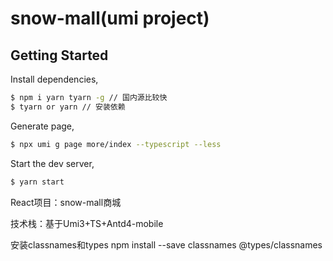 # snow-mall(umi project)

## Getting Started

Install dependencies,

```bash
$ npm i yarn tyarn -g // 国内源比较快
$ tyarn or yarn // 安装依赖
```

Generate page,
```bash
$ npx umi g page more/index --typescript --less
```

Start the dev server,

```bash
$ yarn start
```

React项目：snow-mall商城

技术栈：基于Umi3+TS+Antd4-mobile

安装classnames和types npm install --save classnames @types/classnames
